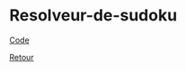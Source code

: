 # Resolveur-de-sudoku

[Code](https://github.com/ThibaultLanthiez/Detection-fraude-carte-bancaire/blob/main/Projet_10_D%C3%A9tection_d'anomalies_Credit_Card_Fraud_Detection.ipynb)

[Retour](https://github.com/ThibaultLanthiez/Portfolio)

